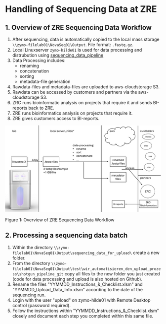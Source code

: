 # Handling of Sequencing Data at ZRE

## 1. Overview of ZRE Sequencing Data Workflow

1. After sequencing, data is automatically copied to the local mass storage `\\zymo-filelab01\NovaSeq01\Output`. File format: `.fastq.gz`.
2. Local Linuxserver `zymo-hilde01` is used for data processing and distrubution using [sequencing_data_pipeline](https://github.com/ZRE-Services/sequencing_data_pipeline)
3. Data Processing includes:
    - renaming
    - concatenation
    - sorting
    - metadata-file generation 
5. Rawdata-files and metadata-files are uploaded to aws-cloudstorage S3.
6. Rawdata can be accessed by customers and partners via the aws-cloudstorage S3.
7. ZRC runs bioinformatic analysis on projects that require it and sends BI-reports back to ZRE.
8. ZRE runs bioinformatics analysis on projects that require it.
9. ZRE gives customers access to BI-reports.

![zre_data_handling_workflow](pictures/zre_data_handling_workflow.png)

Figure 1: Overview of ZRE Sequencing Data Workflow

## 2. Processing a sequencing data batch

1. Within the directory `\\zymo-filelab01\NovaSeq01\Output\sequencing_data_for_upload\` create a new folder.
2. From the directory `\\zymo-filelab01\NovaSeq01\Output\test\wir_automatisieren_den_upload_prozess\shotgun_pipeline_git` copy all files to the new folder you just created (code for data processing and upload is also hosted on Github).
3. Rename the files "YYMMDD_Instructions_&_Checklist.xlsm" and "YYMMDD_Upload_Data_Info.xlsm" according to the date of the sequencing run.
4. Login with the user "upload" on zymo-hilde01 with Remote Desktop control (password required).
5. Follow the instructions within "YYMMDD_Instructions_&_Checklist.xlsm" closely and document each step you completed within this same file.
